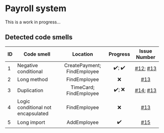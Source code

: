 # Payroll system
This is a work in progress...

## Detected code smells
| ID |             Code smell              |        Location        | Progress| Issue Number |
| -------- | -------------------------------| :---:|:---:|:---:|
|     1    |  Negative conditional              | CreatePayment; FindEmployee| :heavy_check_mark:; :heavy_check_mark: |[#12](https://github.com/yrribeiro/payroll-java/issues/12); [#13](https://github.com/yrribeiro/payroll-java/issues/13)|
|     2    |  Long method               | FindEmployee | :x: |[#13](https://github.com/yrribeiro/payroll-java/issues/13)|
|     3    |  Duplication               | TimeCard; FindEmployee | :heavy_check_mark:; :x: |[#14](https://github.com/yrribeiro/payroll-java/issues/14); [#13](https://github.com/yrribeiro/payroll-java/issues/13)|
|     4    |  Logic conditional not encapsulated               | FindEmployee | :x: |[#13](https://github.com/yrribeiro/payroll-java/issues/13)|
|     5    |  Long import               | AddEmployee |:heavy_check_mark: |[#15](https://github.com/yrribeiro/payroll-java/issues/15)|
